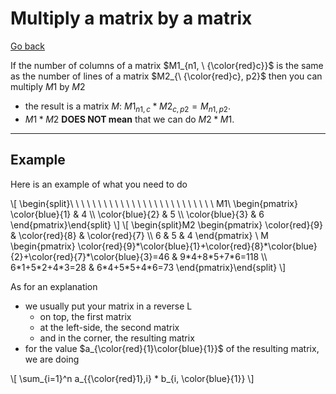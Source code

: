 # Multiply a matrix by a matrix

[Go back](../index.md#basic-operations)

If the number of columns of a matrix $M1_{n1, \ {\color{red}c}}$ is the same as the number of lines of a matrix $M2_{\ {\color{red}c}, p2}$ then you can multiply $M1$ by $M2$

* the result is a matrix $M$: $M1_{n1,c} * M2_{c, p2} = M_{n1,p2}$.
* $M1 * M2$ **DOES NOT mean** that we can do $M2 * M1$.

<hr class="sl">

## Example

Here is an example of what you need to do

<div class="overflow-auto">
\[
\begin{split}\ \ \  \  \  \  \  \  \  \  \  \  \ \  \  \  \  \  \  \  \  \  \  \ \  \
M1\ \begin{pmatrix}
\color{blue}{1} & 4 \\
\color{blue}{2} & 5  \\
\color{blue}{3} & 6
\end{pmatrix}\end{split}
\]
\[
\begin{split}M2
\begin{pmatrix}
\color{red}{9} & \color{red}{8} & \color{red}{7} \\
6 & 5 & 4
\end{pmatrix}
\
M
\begin{pmatrix}
\color{red}{9}*\color{blue}{1}+\color{red}{8}*\color{blue}{2}+\color{red}{7}*\color{blue}{3}=46 & 9*4+8*5+7*6=118 \\
6*1+5*2+4*3=28 & 6*4+5*5+4*6=73
\end{pmatrix}\end{split}
\]
</div>

As for an explanation

* we usually put your matrix in a reverse L
  * on top, the first matrix
  * at the left-side, the second matrix
  * and in the corner, the resulting matrix
* for the value $a_{\color{red}{1}\color{blue}{1}}$ of the resulting matrix, we are doing

<div>
\[
\sum_{i=1}^n a_{{\color{red}1},i} * b_{i, \color{blue}{1}}
\]
</div>